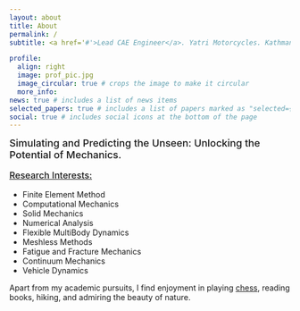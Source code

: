 ```yaml
---
layout: about
title: About
permalink: /
subtitle: <a href='#'>Lead CAE Engineer</a>. Yatri Motorcycles. Kathmandu. Nepal

profile:
  align: right
  image: prof_pic.jpg
  image_circular: true # crops the image to make it circular
  more_info: 
news: true # includes a list of news items
selected_papers: true # includes a list of papers marked as "selected={true}"
social: true # includes social icons at the bottom of the page
---
```


<div style="font-size: 1.28em; font-weight:500;">Simulating and Predicting the Unseen: Unlocking the Potential of Mechanics. </div> 
<p></p>
<div>
  <div>
    <p style="font-size: 1.15em; font-weight:500;text-decoration: underline;">Research Interests:</p>
    <ul class="research-interests">
      <li class="research"><i class="fa-solid fa-check-circle" style="color: #05a9a9;"></i>Finite Element Method </li>
      <li class="research"><i class="fa-solid fa-check-circle" style=" color: #05a9a9;"></i>Computational Mechanics</li>
      <li class="research"><i class="fa-solid fa-check-circle" style=" color: #05a9a9;"></i>Solid Mechanics</li>
      <li class="research"><i class="fa-solid fa-check-circle" style=" color: #05a9a9;"></i>Numerical Analysis</li>
      <li class="research"><i class="fa-solid fa-check-circle" style=" color: #05a9a9;"></i>Flexible MultiBody Dynamics</li>
      <li class="research"><i class="fa-solid fa-check-circle" style=" color: #05a9a9;"></i>Meshless Methods</li>
      <li class="research"><i class="fa-solid fa-check-circle" style=" color: #05a9a9;"></i>Fatigue and Fracture Mechanics</li>
      <li class="research"><i class="fa-solid fa-check-circle" style=" color: #05a9a9;"></i>Continuum Mechanics</li>
      <li class="research"><i class="fa-solid fa-check-circle" style=" color: #05a9a9;"></i>Vehicle Dynamics</li>
    </ul>
  </div>
  <p>Apart from my academic pursuits, I find enjoyment in playing <a href="https://lichess.org/@/EngagedKnight"
      target="_blank">chess</a>, reading books, hiking, and admiring the beauty of nature.</p>
</div>